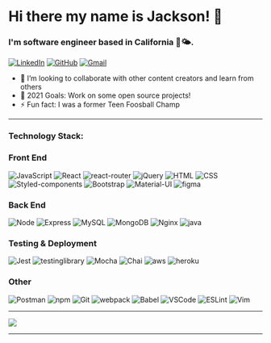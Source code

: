 
  
# Hi there my name is Jackson! 👋


### I'm software engineer based in California 🌊🌤.

[![LinkedIn](https://img.shields.io/badge/Linkedin-0A66C2?&style=for-the-badge&logo=linkedin&logoColor=white&link=http://www.linkedin.com/in/jacksonpham)](http://www.linkedin.com/in/jacksonpham/)
[![GitHub](https://img.shields.io/badge/Github-181717?&style=for-the-badge&logo=github&logoColor=white&link=https://github.com/jaxpham)](https://github.com/jaxpham)
[![Gmail](https://img.shields.io/badge/Email-EA4335?&style=for-the-badge&logo=gmail&logoColor=white&link=mailto:jackson.pham@gmail.com)](mailto:jackson.pham@gmail.com)



- 👯 I’m looking to collaborate with other content creators and learn from others
- 🥅 2021 Goals: Work on some open source projects! 
- ⚡ Fun fact: I was a former Teen Foosball Champ

---
### Technology Stack:

### Front End 

![JavaScript](https://img.shields.io/badge/JavaScript-F7DF1E?&style=for-the-badge&logo=javascript&logoColor=white)
![React](https://img.shields.io/badge/React-61DAFB?logo=react&logoColor=white&style=for-the-badge)
![react-router](https://img.shields.io/badge/React%20Router-CA4245?logo=react-router&logoColor=white&style=for-the-badge)
![jQuery](https://img.shields.io/badge/jQuery-0769AD?&style=for-the-badge&logo=jQuery&logoColor=white)
![HTML](https://img.shields.io/badge/HTML5-E34F26?&style=for-the-badge&logo=html5&logoColor=white)
![CSS](https://img.shields.io/badge/CSS3-1572B6?&style=for-the-badge&logo=css3&logoColor=white)
![Styled-components](https://img.shields.io/badge/Styled%20Components-DB7093?&style=for-the-badge&logo=styled-components&logoColor=white)
![Bootstrap](https://img.shields.io/badge/Bootstrap-7952B3?&style=for-the-badge&logo=bootstrap&logoColor=white)
![Material-UI](https://img.shields.io/badge/Material%20UI-0081CB?&style=for-the-badge&logo=materialui&logoColor=white)
![figma](https://img.shields.io/badge/Figma-F24E1E?&style=for-the-badge&logo=figma&logoColor=white)

### Back End
![Node](https://img.shields.io/badge/Node.js-339933?&style=for-the-badge&logo=nodedotjs&logoColor=white)
![Express](https://img.shields.io/badge/Express-000000?&style=for-the-badge&logo=express)
![MySQL](https://img.shields.io/badge/MySQL-4479A1?&style=for-the-badge&logo=mysql&logoColor=white)
![MongoDB](https://img.shields.io/badge/MongoDB-47A248?&style=for-the-badge&logo=mongodb&logoColor=white)
![Nginx](https://img.shields.io/badge/Nginx-009639?&style=for-the-badge&logo=Nginx&logoColor=white)
![java](https://img.shields.io/badge/Java-007396?&style=for-the-badge&logo=java&logoColor=white)

### Testing & Deployment
![Jest](https://img.shields.io/badge/Jest-C21325?&style=for-the-badge&logo=Jest&logoColor=white)
![testinglibrary](https://img.shields.io/badge/Testing%20Library-E33332?&style=for-the-badge&logo=testing-library&logoColor=white)
![Mocha](https://img.shields.io/badge/Mocha-8D6748?&style=for-the-badge&logo=Mocha&logoColor=white)
![Chai](https://img.shields.io/badge/Chai-A30701?&style=for-the-badge&logo=Chai&logoColor=white)
![aws](https://img.shields.io/badge/AWS-232F3E?&style=for-the-badge&logo=amazon-aws&logoColor=white)
![heroku](https://img.shields.io/badge/Heroku-430098?&style=for-the-badge&logo=heroku&logoColor=white)


### Other
![Postman](https://img.shields.io/badge/Postman-FF6C37?&style=for-the-badge&logo=postman&logoColor=white)
![npm](https://img.shields.io/badge/npm-CB3837?&style=for-the-badge&logo=npm&logoColor=white)
![Git](https://img.shields.io/badge/Git-F05032?&style=for-the-badge&logo=git&logoColor=white)
![webpack](https://img.shields.io/badge/Webpack-8DD6F9?&style=for-the-badge&logo=webpack&logoColor=white)
![Babel](https://img.shields.io/badge/Babel-F9DC3E?&style=for-the-badge&logo=babel&logoColor=white)
![VSCode](https://img.shields.io/badge/VSCode-007ACC?&style=for-the-badge&logo=visual-studio-code&logoColor=white)
![ESLint](https://img.shields.io/badge/ESLint-4B32C3?&style=for-the-badge&logo=eslint&logoColor=white)
![Vim](https://img.shields.io/badge/Vim-019733?&style=for-the-badge&logo=vim&logoColor=white)

 ---
 
<a href="https://github.com/jaxpham">
  <img align="center" src="https://github-readme-stats.vercel.app/api?username=jaxpham&show_icons=true&theme=gotham" />
</a>
 
<!--  <a href="https://github.com/jaxpham">
  <img align="center" src="https://github-readme-stats.vercel.app/api/top-langs/?username=jaxpham" />
</a>
  -->
 ---
  
  
<!--
**jaxpham/jaxpham** is a ✨ _special_ ✨ repository because its `README.md` (this file) appears on your GitHub profile.

Here are some ideas to get you started:

- 🔭 I’m currently working on ...
- 🌱 I’m currently learning ...
- 👯 I’m looking to collaborate on ...
- 🤔 I’m looking for help with ...
- 💬 Ask me about ...
- 📫 How to reach me: ...
- 😄 Pronouns: ...
- ⚡ Fun fact: ...
-->
